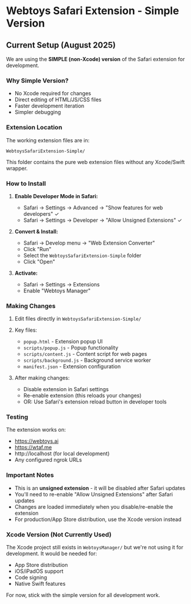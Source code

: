 # Webtoys Safari Extension - Simple Version

## Current Setup (August 2025)

We are using the **SIMPLE (non-Xcode) version** of the Safari extension for development.

### Why Simple Version?
- No Xcode required for changes
- Direct editing of HTML/JS/CSS files
- Faster development iteration
- Simpler debugging

### Extension Location
The working extension files are in:
```
WebtoysSafariExtension-Simple/
```

This folder contains the pure web extension files without any Xcode/Swift wrapper.

### How to Install

1. **Enable Developer Mode in Safari:**
   - Safari → Settings → Advanced → "Show features for web developers" ✓
   - Safari → Settings → Developer → "Allow Unsigned Extensions" ✓

2. **Convert & Install:**
   - Safari → Develop menu → "Web Extension Converter"
   - Click "Run"
   - Select the `WebtoysSafariExtension-Simple` folder
   - Click "Open"

3. **Activate:**
   - Safari → Settings → Extensions
   - Enable "Webtoys Manager"

### Making Changes

1. Edit files directly in `WebtoysSafariExtension-Simple/`
2. Key files:
   - `popup.html` - Extension popup UI
   - `scripts/popup.js` - Popup functionality
   - `scripts/content.js` - Content script for web pages
   - `scripts/background.js` - Background service worker
   - `manifest.json` - Extension configuration

3. After making changes:
   - Disable extension in Safari settings
   - Re-enable extension (this reloads your changes)
   - OR: Use Safari's extension reload button in developer tools

### Testing

The extension works on:
- https://webtoys.ai
- https://wtaf.me
- http://localhost (for local development)
- Any configured ngrok URLs

### Important Notes

- This is an **unsigned extension** - it will be disabled after Safari updates
- You'll need to re-enable "Allow Unsigned Extensions" after Safari updates
- Changes are loaded immediately when you disable/re-enable the extension
- For production/App Store distribution, use the Xcode version instead

### Xcode Version (Not Currently Used)

The Xcode project still exists in `WebtoysManager/` but we're not using it for development. It would be needed for:
- App Store distribution
- iOS/iPadOS support
- Code signing
- Native Swift features

For now, stick with the simple version for all development work.